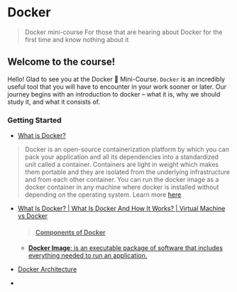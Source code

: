 # Docker
> Docker mini-course
> For those that are hearing about Docker for the first time and know nothing about it

## Welcome to the course!
Hello! Glad to see you at the Docker 🙂 Mini-Course.
`Docker` is an incredibly useful tool that you will have to encounter in your work sooner or later.
Our journey begins with an introduction to docker – what it is, why we should study it, and what it consists of.

### Getting Started
- <a href="https://docs.docker.com/get-started/overview/">What is Docker?</a>
>  Docker is an open-source containerization platform by which you can pack your application and all its dependencies into a standardized unit called a container. Containers are light in weight which makes them portable and they are isolated from the underlying infrastructure and from each other container. You can run the docker image as a docker container in any machine where docker is installed without depending on the operating system.
> Learn more <a href="https://www.geeksforgeeks.org/introduction-to-docker/">here</a>

- <a href="https://youtu.be/rOTqprHv1YE?si=VbxPFXA6jXoervBq">What Is Docker? | What Is Docker And How It Works? | Virtual Machine vs Docker
  > #### Components of Docker
   - **Docker Image**: is an executable package of software that includes everything needed to run an application. 
          
- <a href="https://docs.docker.com/get-started/overview/#docker-architecture">Docker Architecture</a>
-
